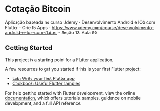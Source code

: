# Cotação Bitcoin

Aplicação baseada no curso Udemy - Desenvolvimento Android e IOS com Flutter - Crie 15 Apps - https://www.udemy.com/course/desenvolvimento-android-e-ios-com-flutter - Seção 13, Aula 90

## Getting Started

This project is a starting point for a Flutter application.

A few resources to get you started if this is your first Flutter project:

- [Lab: Write your first Flutter app](https://docs.flutter.dev/get-started/codelab)
- [Cookbook: Useful Flutter samples](https://docs.flutter.dev/cookbook)

For help getting started with Flutter development, view the
[online documentation](https://docs.flutter.dev/), which offers tutorials,
samples, guidance on mobile development, and a full API reference.
